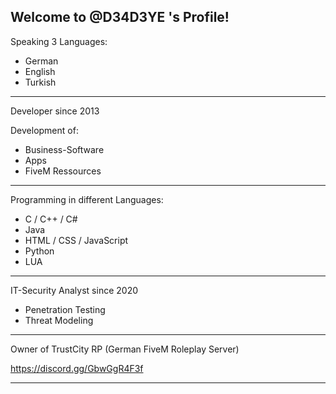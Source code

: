Welcome to @D34D3YE 's Profile!
-------------------------------------------------------------------------------------------------------------------------------------

Speaking 3 Languages:

- German
- English
- Turkish

-------------------------------------------------------------------------------------------------------------------------------------

Developer since 2013

Development of: 

- Business-Software
- Apps
- FiveM Ressources

-------------------------------------------------------------------------------------------------------------------------------------

Programming in different Languages:
- C / C++ / C#
- Java
- HTML / CSS / JavaScript
- Python
- LUA

-------------------------------------------------------------------------------------------------------------------------------------

IT-Security Analyst since 2020

- Penetration Testing
- Threat Modeling

-------------------------------------------------------------------------------------------------------------------------------------

Owner of TrustCity RP (German FiveM Roleplay Server)

https://discord.gg/GbwGgR4F3f

-------------------------------------------------------------------------------------------------------------------------------------
